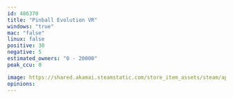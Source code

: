 ```yaml
---
id: 486370
title: "Pinball Evolution VR"
windows: "true"
mac: "false"
linux: false
positive: 30
negative: 5
estimated_owners: "0 - 20000"
peak_ccu: 0

image: https://shared.akamai.steamstatic.com/store_item_assets/steam/apps/486370/header.jpg?t=1527119012
opinions:
---
```

